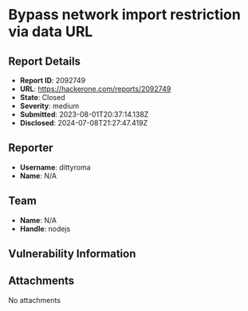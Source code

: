 # Bypass network import restriction via data URL

## Report Details
- **Report ID**: 2092749
- **URL**: https://hackerone.com/reports/2092749
- **State**: Closed
- **Severity**: medium
- **Submitted**: 2023-08-01T20:37:14.138Z
- **Disclosed**: 2024-07-08T21:27:47.419Z

## Reporter
- **Username**: dittyroma
- **Name**: N/A

## Team
- **Name**: N/A
- **Handle**: nodejs

## Vulnerability Information


## Attachments
No attachments
